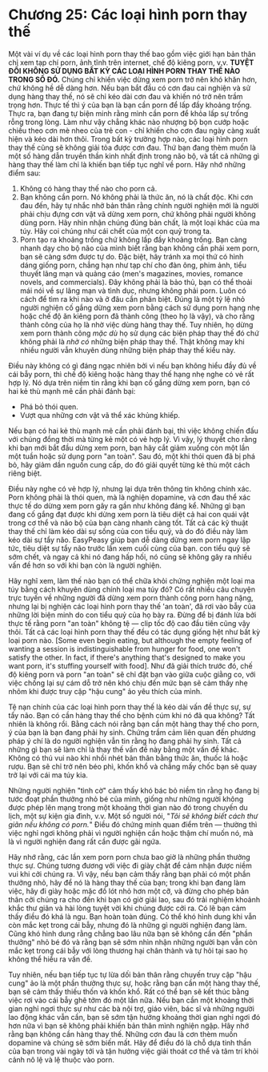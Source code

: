 # Chương 25: Các loại hình porn thay thế

Một vài ví dụ về các loại hình porn thay thế bao gồm việc giới hạn bản thân chỉ xem tạp chí porn, ảnh tĩnh trên internet, chế độ kiêng porn, v.v. **TUYỆT ĐỐI KHÔNG SỬ DỤNG BẤT KỲ CÁC LOẠI HÌNH PORN THAY THẾ NÀO TRONG SỐ ĐÓ.** Chúng chỉ khiến việc dừng xem porn trở nên khó khăn hơn, chứ không hề dễ dàng hơn. Nếu bạn bắt đầu có cơn đau cai nghiện và sử dụng hàng thay thế, nó sẽ chỉ kéo dài cơn đau và khiến nó trở nên trầm trọng hơn. Thực tế thì ý của bạn là bạn cần porn để lấp đầy khoảng trống. Thực ra, bạn đang tự biện minh rằng mình cần porn để khỏa lấp sự trống rỗng trong lòng. Làm như vậy chẳng khác nào nhượng bộ bọn cướp hoặc chiều theo cơn mè nheo của trẻ con - chỉ khiến cho cơn đau ngày càng xuất hiện và kéo dài hơn thôi. Trong bất kỳ trường hợp nào, các loại hình porn thay thế cũng sẽ không giải tỏa được cơn đau. Thứ bạn đang thèm muốn là một số hàng dẫn truyền thần kinh nhất định trong não bộ, và tất cả những gì hàng thay thế làm chỉ là khiến bạn tiếp tục nghĩ về porn. Hãy nhớ những điểm sau:

1. Không có hàng thay thế nào cho porn cả.
2. Bạn không cần porn. Nó không phải là thức ăn, nó là chất độc. Khi cơn đau đến, hãy tự nhắc nhở bản thân rằng chính người nghiện mới là người phải chịu đựng cơn vật vã dừng xem porn, chứ không phải người không dùng porn. Hãy nhìn nhận chúng đúng bản chất, là một loại khác của ma túy. Hãy coi chúng như cái chết của một con quỷ trong ta.
3. Porn tạo ra khoảng trống chứ không lấp đầy khoảng trống. Bạn càng nhanh dạy cho bộ não của mình biết rằng bạn không cần phải xem porn, bạn sẽ càng sớm được tự do. Đặc biệt, hãy tránh xa mọi thứ có hình dáng giống porn, chẳng hạn như tạp chí cho đàn ông, phim ảnh, tiểu thuyết lãng mạn và quảng cáo (men's magazines, movies, romance novels, and commercials). Đây không phải là bảo thủ, bạn có thể thoải mái nói về sự lãng mạn và tình dục, nhưng không phải porn. Luôn có cách để tìm ra khi nào và ở đâu cần phân biệt. Đúng là một tỷ lệ nhỏ người nghiện cố gắng dừng xem porn bằng cách sử dụng porn hạng nhẹ hoặc chế độ ăn kiêng porn đã thành công (theo họ là vậy), và cho rằng thành công của họ là nhờ việc dùng hàng thay thế. Tuy nhiên, họ dừng xem porn thành công *mặc dù* họ sử dụng các biện pháp thay thế đó chứ không phải là *nhờ có* những biện pháp thay thế. Thật không may khi nhiều người vẫn khuyên dùng những biện pháp thay thế kiểu này.

Điều này không có gì đáng ngạc nhiên bởi vì nếu bạn không hiểu đầy đủ về cái bẫy porn, thì chế độ kiêng hoặc hàng thay thế hạng nhẹ nghe có vẻ rất hợp lý. Nó dựa trên niềm tin rằng khi bạn cố gắng dừng xem porn, bạn có hai kẻ thù mạnh mẽ cần phải đánh bại:

- Phá bỏ thói quen.
- Vượt qua những cơn vật vã thể xác khủng khiếp.

Nếu bạn có hai kẻ thù mạnh mẽ cần phải đánh bại, thì việc không chiến đấu với chúng đồng thời mà từng kẻ một có vẻ hợp lý. Vì vậy, lý thuyết cho rằng khi bạn mới bắt đầu dừng xem porn, bạn hãy cắt giảm xuống còn một lần một tuần hoặc sử dụng porn "an toàn". Sau đó, một khi thói quen đã bị phá bỏ, hãy giảm dần nguồn cung cấp, do đó giải quyết từng kẻ thù một cách riêng biệt.

Điều này nghe có vẻ hợp lý, nhưng lại dựa trên thông tin không chính xác. Porn không phải là thói quen, mà là nghiện dopamine, và cơn đau thể xác thực tế do dừng xem porn gây ra gần như không đáng kể. Những gì bạn đang cố gắng đạt được khi dừng xem porn là tiêu diệt cả hai con quái vật trong cơ thể và não bộ của bạn càng nhanh càng tốt. Tất cả các kỹ thuật thay thế chỉ làm kéo dài sự sống của con tiểu quỷ, và do đó điều này làm kéo dài sự tẩy não. EasyPeasy giúp bạn dễ dàng dừng xem porn ngay lập tức, tiêu diệt sự tẩy não trước lần xem cuối cùng của bạn. con tiểu quỷ sẽ sớm chết, và ngay cả khi nó đang hấp hối, nó cũng sẽ không gây ra nhiều vấn đề hơn so với khi bạn còn là người nghiện.

Hãy nghĩ xem, làm thế nào bạn có thể chữa khỏi chứng nghiện một loại ma túy bằng cách khuyên dùng chính loại ma túy đó? Có rất nhiều câu chuyện trực tuyến về những người đã dừng xem porn thành công porn hạng nặng, nhưng lại bị nghiện các loại hình porn thay thế 'an toàn', đã rơi vào bẫy của những lời biện minh do con tiểu quỷ của họ bày ra. Đừng để bị đánh lừa bởi thực tế rằng porn "an toàn" không tệ — clip tốc độ cao đầu tiên cũng vậy thôi. Tất cả các loại hình porn thay thế đều có tác dụng giống hệt như bất kỳ loại porn nào. [Some even begin eating, but although the empty feeling of wanting a session is indistinguishable from hunger for food, one won't satisfy the other. In fact, if there's anything that's designed to make you want porn, it's stuffing yourself with food]. Như đã giải thích trước đó, chế độ kiêng porn và porn "an toàn" sẽ chỉ đặt bạn vào giữa cuộc giằng co, với việc chống lại sự cám dỗ trở nên khó chịu đến mức bạn sẽ cảm thấy nhẹ nhõm khi được truy cập "hậu cung" ảo yêu thích của mình.

Tệ nạn chính của các loại hình porn thay thế là kéo dài vấn đề thực sự, sự tẩy não. Bạn có cần hàng thay thế cho bệnh cúm khi nó đã qua không? Tất nhiên là không rồi. Bằng cách nói rằng bạn cần một hàng thay thế cho porn, ý của bạn là bạn đang phải hy sinh. Chứng trầm cảm liên quan đến phương pháp ý chí là do người nghiện vẫn tin rằng họ đang phải hy sinh. Tất cả những gì bạn sẽ làm chỉ là thay thế vấn đề này bằng một vấn đề khác. Không có thú vui nào khi nhồi nhét bản thân bằng thức ăn, thuốc lá hoặc rượu. Bạn sẽ chỉ trở nên béo phì, khốn khổ và chẳng mấy chốc bạn sẽ quay trở lại với cái ma túy kia.

Những người nghiện "tình cờ" cảm thấy khó bác bỏ niềm tin rằng họ đang bị tước đoạt phần thưởng nhỏ bé của mình, giống như những người không được phép lên mạng trong một khoảng thời gian nào đó trong chuyến du lịch, một sự kiện gia đình, v.v. Một số người nói, "*Tôi sẽ không biết cách thư giãn nếu không có porn.*" Điều đó chứng minh quan điểm trên — thường thì việc nghỉ ngơi không phải vì người nghiện cần hoặc thậm chí muốn nó, mà là vì người nghiện đang rất cần được gãi ngứa.

Hãy nhớ rằng, các lần xem porn porn chưa bao giờ là những phần thưởng thực sự. Chúng tương đương với việc đi giày chật để cảm nhận được niềm vui khi cởi chúng ra. Vì vậy, nếu bạn cảm thấy rằng bạn phải có một phần thưởng nhỏ, hãy để nó là hàng thay thế của bạn; trong khi bạn đang làm việc, hãy đi giày hoặc mặc đồ lót nhỏ hơn một cỡ, và đừng cho phép bản thân cởi chúng ra cho đến khi bạn có giờ giải lao, sau đó trải nghiệm khoảnh khắc thư giãn và hài lòng tuyệt vời khi chúng được cởi ra. Có lẽ bạn cảm thấy điều đó khá là ngu. Bạn hoàn toàn đúng. Có thể khó hình dung khi vẫn còn mắc kẹt trong cái bẫy, nhưng đó là những gì người nghiện đang làm. Cũng khó hình dung rằng chẳng bao lâu nữa bạn sẽ không cần đến "phần thưởng" nhỏ bé đó và rằng bạn sẽ sớm nhìn nhận những người bạn vẫn còn mắc kẹt trong cái bẫy với lòng thương hại chân thành và tự hỏi tại sao họ không thể hiểu ra vấn đề.

Tuy nhiên, nếu bạn tiếp tục tự lừa dối bản thân rằng chuyến truy cập "hậu cung" ảo là một phần thưởng thực sự, hoặc rằng bạn cần một hàng thay thế, bạn sẽ cảm thấy thiếu thốn và khốn khổ. Rất có thể bạn sẽ kết thúc bằng việc rơi vào cái bẫy ghê tởm đó một lần nữa. Nếu bạn cần một khoảng thời gian nghỉ ngơi thực sự như các bà nội trợ, giáo viên, bác sĩ và những người lao động khác vẫn cần, bạn sẽ sớm tận hưởng khoảng thời gian nghỉ ngơi đó hơn nữa vì bạn sẽ không phải khiến bản thân mình nghiện ngập. Hãy nhớ rằng bạn không cần hàng thay thế. Những cơn đau là cơn thèm muốn dopamine và chúng sẽ sớm biến mất. Hãy để điều đó là chỗ dựa tinh thần của bạn trong vài ngày tới và tận hưởng việc giải thoát cơ thể và tâm trí khỏi cảnh nô lệ và lệ thuộc vào porn.